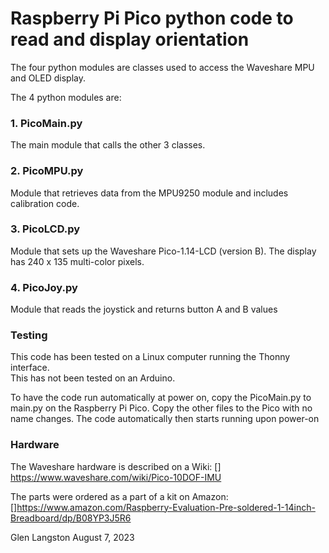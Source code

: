 
# Raspberry Pi Pico python code to read and display orientation 

The four python modules are classes used to access the Waveshare MPU and
OLED display.   

The 4 python modules are:
### 1. PicoMain.py
The main module that calls the other 3 classes.
### 2. PicoMPU.py
Module that retrieves data from the MPU9250 module and includes calibration code.
### 3. PicoLCD.py 
Module that sets up the Waveshare Pico-1.14-LCD (version B). The display has 240 x 135 multi-color pixels.
### 4. PicoJoy.py
Module that reads the joystick and returns button A and B values

### Testing

This code has been tested on a Linux computer running the Thonny interface.   
This has not been tested on an Arduino.

To have the code run automatically at power on, copy the PicoMain.py to main.py on the Raspberry Pi Pico.
Copy the other files to the Pico with no name changes.   The code automatically then starts running upon power-on
### Hardware
The Waveshare hardware is described on a Wiki:
[] https://www.waveshare.com/wiki/Pico-10DOF-IMU

The parts were ordered as a part of a kit on Amazon:
[]https://www.amazon.com/Raspberry-Evaluation-Pre-soldered-1-14inch-Breadboard/dp/B08YP3J5R6

Glen Langston
August 7, 2023
